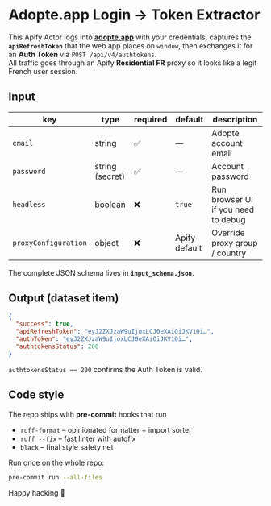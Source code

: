 # Adopte.app Login → Token Extractor

This Apify Actor logs into **[adopte.app](https://www.adopte.app)** with your
credentials, captures the **`apiRefreshToken`** that the web app places on
`window`, then exchanges it for an **Auth Token** via
`POST /api/v4/authtokens`.  
All traffic goes through an Apify **Residential FR** proxy so it looks like a
legit French user session.


## Input

| key | type | required | default | description |
|-----|------|----------|---------|-------------|
| `email` | string | ✅ | — | Adopte account email |
| `password` | string (secret) | ✅ | — | Account password |
| `headless` | boolean | ❌ | `true` | Run browser UI if you need to debug |
| `proxyConfiguration` | object | ❌ | Apify default | Override proxy group / country |

The complete JSON schema lives in **`input_schema.json`**.


## Output (dataset item)

```json
{
  "success": true,
  "apiRefreshToken": "eyJ2ZXJzaW9uIjoxLCJ0eXAiOiJKV1Qi…",
  "authToken": "eyJ2ZXJzaW9uIjoxLCJ0eXAiOiJKV1Qi…",
  "authtokensStatus": 200
}
````

`authtokensStatus == 200` confirms the Auth Token is valid.


## Code style

The repo ships with **pre-commit** hooks that run

* `ruff-format`  – opinionated formatter + import sorter
* `ruff --fix`   – fast linter with autofix
* `black`        – final style safety net

Run once on the whole repo:

```bash
pre-commit run --all-files
```

Happy hacking 🚀
